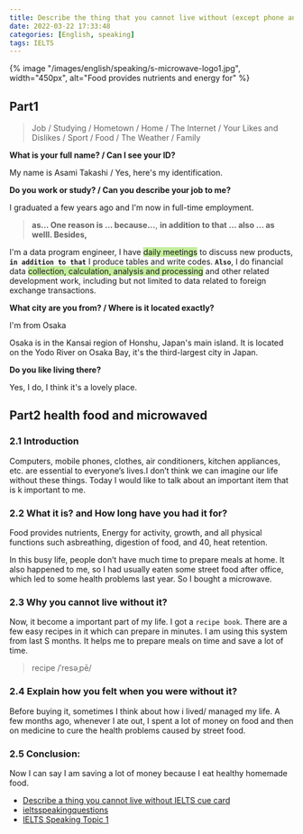 ```yaml
---
title: Describe the thing that you cannot live without (except phone and internet)
date: 2022-03-22 17:33:48
categories: [English, speaking]
tags: IELTS
---
```


{% image "/images/english/speaking/s-microwave-logo1.jpg", width="450px", alt="Food provides nutrients and energy for" %}

<!-- image "/images/english/speaking/s-recipe-book-logo1.webp", width="500px", alt="" -->

<!-- more -->

## Part1

> Job / Studying / Hometown / Home / The Internet / Your Likes and Dislikes / Sport / Food / The Weather / Family 

**What is your full name? / Can I see your ID?**

My name is Asami Takashi  / Yes, here's my identification.

**Do you work or study? / Can you describe your job to me?**

I graduated a few years ago and I'm now in full-time employment.

> **as... One reason is ... because...**, **in addition to that ... also ... as welll. Besides,**

I'm a data program engineer, I have <span style="background-color: rgb(196, 237, 157);">daily meetings</span> to discuss new products, **`in addition to that`** I produce tables and write codes. **`Also`**, I do financial data <span style="background-color: rgb(196, 237, 157);">collection, calculation, analysis and processing</span> and other related development work, including but not limited to data related to foreign exchange transactions.

**What city are you from? / Where is it located exactly?**

I'm from Osaka

Osaka is in the Kansai region of Honshu, Japan's main island. It is located on the Yodo River on Osaka Bay, it's the third-largest city in Japan.

**Do you like living there?**

Yes, I do, I think it's a lovely place.

## Part2 health food and microwaved


### 2.1 Introduction

Computers, mobile phones, clothes, air conditioners, kitchen appliances, etc. are essential to everyone’s lives.I don’t think we can imagine our life without these things. Today I would like to talk about an important item that is k important to me.

### 2.2 What it is? and How long have you had it for?

Food provides nutrients, Energy for activity, growth, and all physical functions such asbreathing, digestion of food, and 40, heat retention. 

In this busy life, people don’t have much time to prepare meals at home. It also happened to me, so I had usually eaten some street food after office, which led to some health problems last year. So I bought a microwave.

### 2.3 Why you cannot live without it?

Now, it become a important part of my life. I got a `recipe book`. There are a few easy recipes in it which can prepare in minutes. I am using this system from last S months.  It helps me to prepare meals on time and save a lot of time.

> recipe /ˈresəˌpē/

### 2.4 Explain how you felt when you were without it?

Before buying it, sometimes I think about how i lived/ managed my life. A few months ago, whenever I ate out, I spent a lot of money on food and then on medicine to cure the health problems caused by street food.

### 2.5 Conclusion:

Now I can say I am saving a lot of money because I eat healthy homemade food.

- [Describe a thing you cannot live without IELTS cue card](https://ieltsrewind.com/describe-a-thing-you-cannot-live-without-ielts-cue-card/)
- [ieltsspeakingquestions](https://ieltsspeakingquestions.blogspot.com/p/something-that-you-cannot-live-without.html)
- [IELTS Speaking Topic 1](https://www.ieltsadvantage.com/2015/05/18/ielts-speaking-topics-part-1/)
